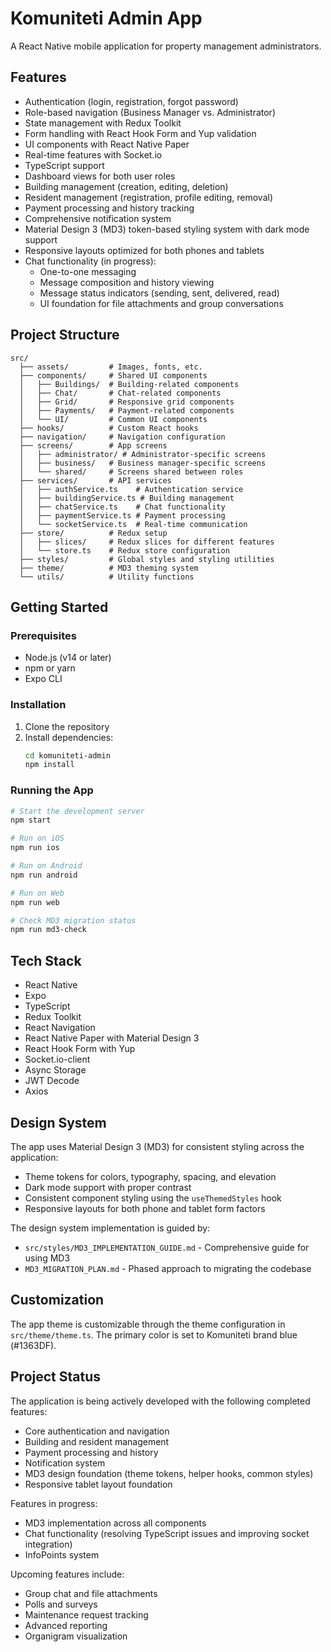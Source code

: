 # Komuniteti Admin App

A React Native mobile application for property management administrators.

## Features

- Authentication (login, registration, forgot password)
- Role-based navigation (Business Manager vs. Administrator)
- State management with Redux Toolkit
- Form handling with React Hook Form and Yup validation
- UI components with React Native Paper
- Real-time features with Socket.io
- TypeScript support
- Dashboard views for both user roles
- Building management (creation, editing, deletion)
- Resident management (registration, profile editing, removal)
- Payment processing and history tracking
- Comprehensive notification system
- Material Design 3 (MD3) token-based styling system with dark mode support
- Responsive layouts optimized for both phones and tablets
- Chat functionality (in progress):
  - One-to-one messaging
  - Message composition and history viewing
  - Message status indicators (sending, sent, delivered, read)
  - UI foundation for file attachments and group conversations

## Project Structure

```
src/
  ├── assets/         # Images, fonts, etc.
  ├── components/     # Shared UI components
  │   ├── Buildings/  # Building-related components
  │   ├── Chat/       # Chat-related components
  │   ├── Grid/       # Responsive grid components
  │   ├── Payments/   # Payment-related components
  │   └── UI/         # Common UI components
  ├── hooks/          # Custom React hooks
  ├── navigation/     # Navigation configuration
  ├── screens/        # App screens
  │   ├── administrator/ # Administrator-specific screens
  │   ├── business/   # Business manager-specific screens
  │   └── shared/     # Screens shared between roles
  ├── services/       # API services
  │   ├── authService.ts    # Authentication service
  │   ├── buildingService.ts # Building management
  │   ├── chatService.ts    # Chat functionality
  │   ├── paymentService.ts # Payment processing
  │   └── socketService.ts  # Real-time communication
  ├── store/          # Redux setup
  │   ├── slices/     # Redux slices for different features
  │   └── store.ts    # Redux store configuration
  ├── styles/         # Global styles and styling utilities
  ├── theme/          # MD3 theming system
  └── utils/          # Utility functions
```

## Getting Started

### Prerequisites

- Node.js (v14 or later)
- npm or yarn
- Expo CLI

### Installation

1. Clone the repository
2. Install dependencies:
   ```bash
   cd komuniteti-admin
   npm install
   ```

### Running the App

```bash
# Start the development server
npm start

# Run on iOS
npm run ios

# Run on Android
npm run android

# Run on Web
npm run web

# Check MD3 migration status
npm run md3-check
```

## Tech Stack

- React Native
- Expo
- TypeScript
- Redux Toolkit
- React Navigation
- React Native Paper with Material Design 3
- React Hook Form with Yup
- Socket.io-client
- Async Storage
- JWT Decode
- Axios

## Design System

The app uses Material Design 3 (MD3) for consistent styling across the application:

- Theme tokens for colors, typography, spacing, and elevation
- Dark mode support with proper contrast
- Consistent component styling using the `useThemedStyles` hook
- Responsive layouts for both phone and tablet form factors

The design system implementation is guided by:
- `src/styles/MD3_IMPLEMENTATION_GUIDE.md` - Comprehensive guide for using MD3
- `MD3_MIGRATION_PLAN.md` - Phased approach to migrating the codebase

## Customization

The app theme is customizable through the theme configuration in `src/theme/theme.ts`. The primary color is set to Komuniteti brand blue (#1363DF).

## Project Status

The application is being actively developed with the following completed features:
- Core authentication and navigation
- Building and resident management
- Payment processing and history
- Notification system
- MD3 design foundation (theme tokens, helper hooks, common styles)
- Responsive tablet layout foundation

Features in progress:
- MD3 implementation across all components
- Chat functionality (resolving TypeScript issues and improving socket integration)
- InfoPoints system

Upcoming features include:
- Group chat and file attachments
- Polls and surveys
- Maintenance request tracking
- Advanced reporting
- Organigram visualization 